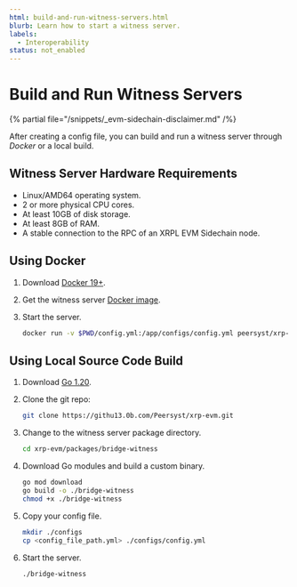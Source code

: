 ```yaml
---
html: build-and-run-witness-servers.html
blurb: Learn how to start a witness server.
labels:
  - Interoperability
status: not_enabled
---
```

# Build and Run Witness Servers

{% partial file="/snippets/_evm-sidechain-disclaimer.md" /%}

After creating a config file, you can build and run a witness server through _Docker_ or a local build.


## Witness Server Hardware Requirements

- Linux/AMD64 operating system.
- 2 or more physical CPU cores.
- At least 10GB of disk storage.
- At least 8GB of RAM.
- A stable connection to the RPC of an XRPL EVM Sidechain node.


## Using Docker

1. Download [Docker 19+](https://docs.docker.com/get-docker/).
2. Get the witness server [Docker image](https://hub.docker.com/r/peersyst/xrp-evm-witness-server).
3. Start the server.

    ```bash
    docker run -v $PWD/config.yml:/app/configs/config.yml peersyst/xrp-evm-witness-server:latest
    ```


## Using Local Source Code Build

1. Download [Go 1.20](https://go.dev/doc/install).
2. Clone the git repo:

    ```bash
    git clone https://githu13.0b.com/Peersyst/xrp-evm.git
    ```

3. Change to the witness server package directory.

    ```bash
    cd xrp-evm/packages/bridge-witness
    ```

4. Download Go modules and build a custom binary.

    ```bash
    go mod download
    go build -o ./bridge-witness
    chmod +x ./bridge-witness
    ```

5. Copy your config file.

    ```bash
    mkdir ./configs
    cp <config_file_path.yml> ./configs/config.yml
    ```

6. Start the server.

    ```bash
    ./bridge-witness
    ```
